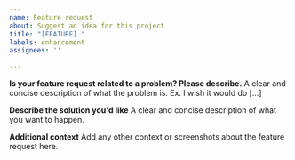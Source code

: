 ```yaml
---
name: Feature request
about: Suggest an idea for this project
title: "[FEATURE] "
labels: enhancement
assignees: ''

---
```


**Is your feature request related to a problem? Please describe.**
A clear and concise description of what the problem is. Ex. I wish it would do [...]

**Describe the solution you'd like**
A clear and concise description of what you want to happen.

**Additional context**
Add any other context or screenshots about the feature request here.

